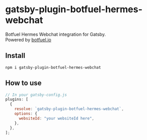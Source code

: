 # gatsby-plugin-botfuel-hermes-webchat

Botfuel Hermes Webchat integration for Gatsby.  
Powered by [botfuel.io](https://www.botfuel.io)

## Install

`npm i gatsby-plugin-botfuel-hermes-webchat`

## How to use

```javascript
// In your gatsby-config.js
plugins: [
  {
    resolve: `gatsby-plugin-botfuel-hermes-webchat`,
    options: {
      websiteId: "your websiteId here",
    },
  },
];
```